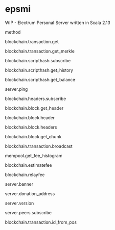 # epsmi
WIP - Electrum Personal Server written in Scala 2.13





method

blockchain.transaction.get

blockchain.transaction.get_merkle

blockchain.scripthash.subscribe

blockchain.scripthash.get_history

blockchain.scripthash.get_balance

server.ping

blockchain.headers.subscribe

blockchain.block.get_header

blockchain.block.header

blockchain.block.headers

blockchain.block.get_chunk

blockchain.transaction.broadcast

mempool.get_fee_histogram

blockchain.estimatefee

blockchain.relayfee

server.banner

server.donation_address

server.version

server.peers.subscribe

blockchain.transaction.id_from_pos

